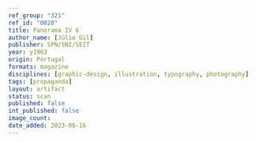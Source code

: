 ```yaml
---
ref_group: "321"
ref_id: "0028"
title: Panorama IV 6
author_name: [Júlio Gil]
publisher: SPN/SNI/SEIT
year: y1963
origin: Portugal
formats: magazine
disciplines: [graphic-design, illustration, typography, photography]
tags: [propaganda]
layout: artifact
status: scan
published: false
int_published: false
image_count:
date_added: 2023-06-16
---
```

